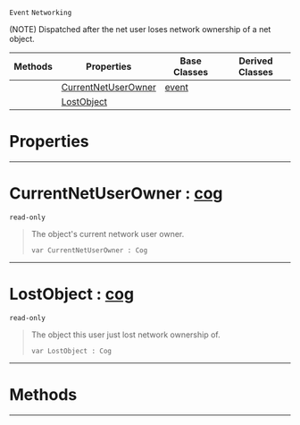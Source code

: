  `Event` `Networking`



(NOTE) Dispatched after the net user loses network ownership of a net object.

|Methods|Properties|Base Classes|Derived Classes|
|---|---|---|---|
| |[ CurrentNetUserOwner](https://github.com/ArendDanielek/ZeroDocsTest/blob/master/code_reference/class_reference/netuserlostobjectownership.markdown#currentnetuserowner-zero)|[event](https://github.com/ArendDanielek/ZeroDocsTest/blob/master/code_reference/class_reference/event.markdown)| |
| |[ LostObject](https://github.com/ArendDanielek/ZeroDocsTest/blob/master/code_reference/class_reference/netuserlostobjectownership.markdown#lostobject-zero-engine-d)| | |


 #  Properties


---  
 #  CurrentNetUserOwner : [cog](https://github.com/ArendDanielek/ZeroDocsTest/blob/master/code_reference/class_reference/cog.markdown)

 `read-only`

> The object's current network user owner.
> ``` lang=cpp, name=Zilch
> var CurrentNetUserOwner : Cog


---  
 #  LostObject : [cog](https://github.com/ArendDanielek/ZeroDocsTest/blob/master/code_reference/class_reference/cog.markdown)

 `read-only`

> The object this user just lost network ownership of.
> ``` lang=cpp, name=Zilch
> var LostObject : Cog


---  
 #  Methods


---  
 
  
  
  
  
  
  
  

 